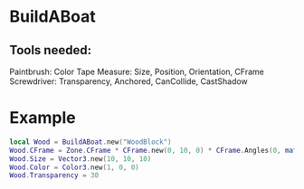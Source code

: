 # BuildABoat

## Tools needed:
Paintbrush: Color
Tape Measure: Size, Position, Orientation, CFrame
Screwdriver: Transparency, Anchored, CanCollide, CastShadow

# Example
```lua
local Wood = BuildABoat.new("WoodBlock")
Wood.CFrame = Zone.CFrame * CFrame.new(0, 10, 0) * CFrame.Angles(0, math.rad(45), 0)
Wood.Size = Vector3.new(10, 10, 10)
Wood.Color = Color3.new(1, 0, 0)
Wood.Transparency = 30
```

